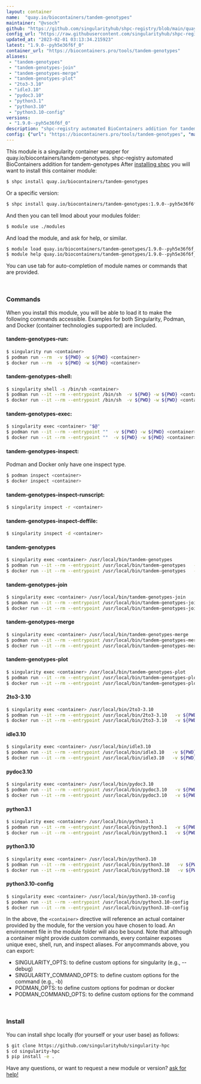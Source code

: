 ```yaml
---
layout: container
name:  "quay.io/biocontainers/tandem-genotypes"
maintainer: "@vsoch"
github: "https://github.com/singularityhub/shpc-registry/blob/main/quay.io/biocontainers/tandem-genotypes/container.yaml"
config_url: "https://raw.githubusercontent.com/singularityhub/shpc-registry/main/quay.io/biocontainers/tandem-genotypes/container.yaml"
updated_at: "2023-02-01 03:13:34.215923"
latest: "1.9.0--pyh5e36f6f_0"
container_url: "https://biocontainers.pro/tools/tandem-genotypes"
aliases:
 - "tandem-genotypes"
 - "tandem-genotypes-join"
 - "tandem-genotypes-merge"
 - "tandem-genotypes-plot"
 - "2to3-3.10"
 - "idle3.10"
 - "pydoc3.10"
 - "python3.1"
 - "python3.10"
 - "python3.10-config"
versions:
 - "1.9.0--pyh5e36f6f_0"
description: "shpc-registry automated BioContainers addition for tandem-genotypes"
config: {"url": "https://biocontainers.pro/tools/tandem-genotypes", "maintainer": "@vsoch", "description": "shpc-registry automated BioContainers addition for tandem-genotypes", "latest": {"1.9.0--pyh5e36f6f_0": "sha256:b19f29fbaafa20ad5dcbb7982ad21ea387f489c31fa11eee17879664411ec26c"}, "tags": {"1.9.0--pyh5e36f6f_0": "sha256:b19f29fbaafa20ad5dcbb7982ad21ea387f489c31fa11eee17879664411ec26c"}, "docker": "quay.io/biocontainers/tandem-genotypes", "aliases": {"tandem-genotypes": "/usr/local/bin/tandem-genotypes", "tandem-genotypes-join": "/usr/local/bin/tandem-genotypes-join", "tandem-genotypes-merge": "/usr/local/bin/tandem-genotypes-merge", "tandem-genotypes-plot": "/usr/local/bin/tandem-genotypes-plot", "2to3-3.10": "/usr/local/bin/2to3-3.10", "idle3.10": "/usr/local/bin/idle3.10", "pydoc3.10": "/usr/local/bin/pydoc3.10", "python3.1": "/usr/local/bin/python3.1", "python3.10": "/usr/local/bin/python3.10", "python3.10-config": "/usr/local/bin/python3.10-config"}}
---
```


This module is a singularity container wrapper for quay.io/biocontainers/tandem-genotypes.
shpc-registry automated BioContainers addition for tandem-genotypes
After [installing shpc](#install) you will want to install this container module:


```bash
$ shpc install quay.io/biocontainers/tandem-genotypes
```

Or a specific version:

```bash
$ shpc install quay.io/biocontainers/tandem-genotypes:1.9.0--pyh5e36f6f_0
```

And then you can tell lmod about your modules folder:

```bash
$ module use ./modules
```

And load the module, and ask for help, or similar.

```bash
$ module load quay.io/biocontainers/tandem-genotypes/1.9.0--pyh5e36f6f_0
$ module help quay.io/biocontainers/tandem-genotypes/1.9.0--pyh5e36f6f_0
```

You can use tab for auto-completion of module names or commands that are provided.

<br>

### Commands

When you install this module, you will be able to load it to make the following commands accessible.
Examples for both Singularity, Podman, and Docker (container technologies supported) are included.

#### tandem-genotypes-run:

```bash
$ singularity run <container>
$ podman run --rm  -v ${PWD} -w ${PWD} <container>
$ docker run --rm  -v ${PWD} -w ${PWD} <container>
```

#### tandem-genotypes-shell:

```bash
$ singularity shell -s /bin/sh <container>
$ podman run --it --rm --entrypoint /bin/sh  -v ${PWD} -w ${PWD} <container>
$ docker run --it --rm --entrypoint /bin/sh  -v ${PWD} -w ${PWD} <container>
```

#### tandem-genotypes-exec:

```bash
$ singularity exec <container> "$@"
$ podman run --it --rm --entrypoint ""  -v ${PWD} -w ${PWD} <container> "$@"
$ docker run --it --rm --entrypoint ""  -v ${PWD} -w ${PWD} <container> "$@"
```

#### tandem-genotypes-inspect:

Podman and Docker only have one inspect type.

```bash
$ podman inspect <container>
$ docker inspect <container>
```

#### tandem-genotypes-inspect-runscript:

```bash
$ singularity inspect -r <container>
```

#### tandem-genotypes-inspect-deffile:

```bash
$ singularity inspect -d <container>
```


#### tandem-genotypes

```bash
$ singularity exec <container> /usr/local/bin/tandem-genotypes
$ podman run --it --rm --entrypoint /usr/local/bin/tandem-genotypes   -v ${PWD} -w ${PWD} <container> -c " $@"
$ docker run --it --rm --entrypoint /usr/local/bin/tandem-genotypes   -v ${PWD} -w ${PWD} <container> -c " $@"
```


#### tandem-genotypes-join

```bash
$ singularity exec <container> /usr/local/bin/tandem-genotypes-join
$ podman run --it --rm --entrypoint /usr/local/bin/tandem-genotypes-join   -v ${PWD} -w ${PWD} <container> -c " $@"
$ docker run --it --rm --entrypoint /usr/local/bin/tandem-genotypes-join   -v ${PWD} -w ${PWD} <container> -c " $@"
```


#### tandem-genotypes-merge

```bash
$ singularity exec <container> /usr/local/bin/tandem-genotypes-merge
$ podman run --it --rm --entrypoint /usr/local/bin/tandem-genotypes-merge   -v ${PWD} -w ${PWD} <container> -c " $@"
$ docker run --it --rm --entrypoint /usr/local/bin/tandem-genotypes-merge   -v ${PWD} -w ${PWD} <container> -c " $@"
```


#### tandem-genotypes-plot

```bash
$ singularity exec <container> /usr/local/bin/tandem-genotypes-plot
$ podman run --it --rm --entrypoint /usr/local/bin/tandem-genotypes-plot   -v ${PWD} -w ${PWD} <container> -c " $@"
$ docker run --it --rm --entrypoint /usr/local/bin/tandem-genotypes-plot   -v ${PWD} -w ${PWD} <container> -c " $@"
```


#### 2to3-3.10

```bash
$ singularity exec <container> /usr/local/bin/2to3-3.10
$ podman run --it --rm --entrypoint /usr/local/bin/2to3-3.10   -v ${PWD} -w ${PWD} <container> -c " $@"
$ docker run --it --rm --entrypoint /usr/local/bin/2to3-3.10   -v ${PWD} -w ${PWD} <container> -c " $@"
```


#### idle3.10

```bash
$ singularity exec <container> /usr/local/bin/idle3.10
$ podman run --it --rm --entrypoint /usr/local/bin/idle3.10   -v ${PWD} -w ${PWD} <container> -c " $@"
$ docker run --it --rm --entrypoint /usr/local/bin/idle3.10   -v ${PWD} -w ${PWD} <container> -c " $@"
```


#### pydoc3.10

```bash
$ singularity exec <container> /usr/local/bin/pydoc3.10
$ podman run --it --rm --entrypoint /usr/local/bin/pydoc3.10   -v ${PWD} -w ${PWD} <container> -c " $@"
$ docker run --it --rm --entrypoint /usr/local/bin/pydoc3.10   -v ${PWD} -w ${PWD} <container> -c " $@"
```


#### python3.1

```bash
$ singularity exec <container> /usr/local/bin/python3.1
$ podman run --it --rm --entrypoint /usr/local/bin/python3.1   -v ${PWD} -w ${PWD} <container> -c " $@"
$ docker run --it --rm --entrypoint /usr/local/bin/python3.1   -v ${PWD} -w ${PWD} <container> -c " $@"
```


#### python3.10

```bash
$ singularity exec <container> /usr/local/bin/python3.10
$ podman run --it --rm --entrypoint /usr/local/bin/python3.10   -v ${PWD} -w ${PWD} <container> -c " $@"
$ docker run --it --rm --entrypoint /usr/local/bin/python3.10   -v ${PWD} -w ${PWD} <container> -c " $@"
```


#### python3.10-config

```bash
$ singularity exec <container> /usr/local/bin/python3.10-config
$ podman run --it --rm --entrypoint /usr/local/bin/python3.10-config   -v ${PWD} -w ${PWD} <container> -c " $@"
$ docker run --it --rm --entrypoint /usr/local/bin/python3.10-config   -v ${PWD} -w ${PWD} <container> -c " $@"
```



In the above, the `<container>` directive will reference an actual container provided
by the module, for the version you have chosen to load. An environment file in the
module folder will also be bound. Note that although a container
might provide custom commands, every container exposes unique exec, shell, run, and
inspect aliases. For anycommands above, you can export:

 - SINGULARITY_OPTS: to define custom options for singularity (e.g., --debug)
 - SINGULARITY_COMMAND_OPTS: to define custom options for the command (e.g., -b)
 - PODMAN_OPTS: to define custom options for podman or docker
 - PODMAN_COMMAND_OPTS: to define custom options for the command

<br>

### Install

You can install shpc locally (for yourself or your user base) as follows:

```bash
$ git clone https://github.com/singularityhub/singularity-hpc
$ cd singularity-hpc
$ pip install -e .
```

Have any questions, or want to request a new module or version? [ask for help!](https://github.com/singularityhub/singularity-hpc/issues)